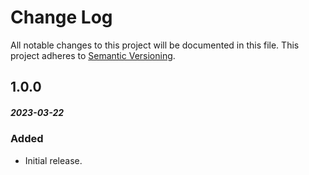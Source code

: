 # Change Log
All notable changes to this project will be documented in this file.
This project adheres to [Semantic Versioning](http://semver.org/).

## 1.0.0
##### 2023-03-22
### Added
* Initial release.

